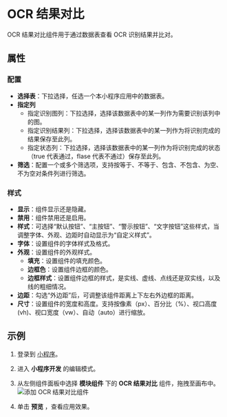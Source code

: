 # OCR 结果对比

OCR 结果对比组件用于通过数据表查看 OCR 识别结果并比对。

## 属性

### 配置

- **选择表**：下拉选择，任选一个本小程序应用中的数据表。
- **指定列**
  - 指定识别图列：下拉选择，选择该数据表中的某一列作为需要识别该列中的图。
  - 指定识别结果列：下拉选择，选择该数据表中的某一列作为将识别完成的结果保存至此列。
  - 指定状态列：下拉选择，选择该数据表中的某一列作为将识别完成的状态（true 代表通过，flase 代表不通过）保存至此列。
- **筛选**：配置一个或多个筛选项，支持按等于、不等于、包含、不包含、为空、不为空对条件列进行筛选。

### 样式

- **显示**：组件显示还是隐藏。
- **禁用**：组件禁用还是启用。
- **样式**：可选择“默认按钮”、“主按钮”、“警示按钮”、“文字按钮”这些样式，当调整字体、外观、边距时自动显示为“自定义样式”。
- **字体**：设置组件的字体样式及格式。
- **外观**：设置组件的外观样式。
  - **填充**：设置组件的填充颜色。
  - **边框色**：设置组件边框的颜色。
  - **边框样式**：设置组件边框的样式，是实线、虚线、点线还是双实线，以及线的粗细情况。
- **边距**：勾选“外边距”后，可调整该组件距离上下左右外边框的距离。
- **尺寸**：设置组件的宽度和高度。支持按像素（px）、百分比（%）、视口高度(vh)、视口宽度（vw）、自动（auto）进行缩放。

## 示例

1. 登录到 [小程序](https://apps.encoo.com/)。
2. 进入 **小程序开发** 的编辑模式。
3. 从左侧组件面板中选择 **模块组件** 下的 **OCR 结果对比** 组件，拖拽至画布中。
    ![添加 OCR 结果对比组件](https://docimages.blob.core.chinacloudapi.cn/images/Kris/AppsV2/OCRresultcomp20201208.png)

4. 单击 **预览** ，查看应用效果。
